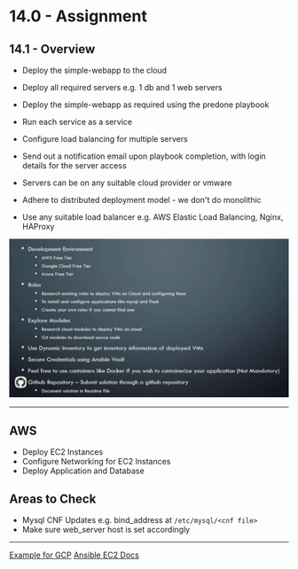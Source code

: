 # 14.0 - Assignment

## 14.1 - Overview

- Deploy the simple-webapp to the cloud
- Deploy all required servers e.g. 1 db and 1 web servers
- Deploy the simple-webapp as required using the predone playbook
- Run each service as a service
- Configure load balancing for multiple servers
- Send out a notification email upon playbook completion, with login details for the server access

- Servers can be on any suitable cloud provider or vmware
- Adhere to distributed deployment model - we don't do monolithic
- Use any suitable load balancer e.g. AWS Elastic Load Balancing, Nginx, HAProxy

![Untitled](img/Untitled.png)

---

## AWS

- Deploy EC2 Instances
- Configure Networking for EC2 Instances
- Deploy Application and Database

## Areas to Check

- Mysql CNF Updates e.g. bind_address at `/etc/mysql/<cnf file>`
- Make sure web_server host is set accordingly

---

[Example for GCP](https://github.com/mmumshad/udemy-ansible-assignment)
[Ansible EC2 Docs](https://docs.ansible.com/ansible/latest/collections/amazon/aws/ec2_instance_module.html)
